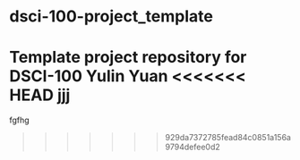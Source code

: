 # dsci-100-project_template
Template project repository for DSCI-100
Yulin Yuan
<<<<<<< HEAD
jjj
=======
fgfhg
>>>>>>> 929da7372785fead84c0851a156a9794defee0d2
